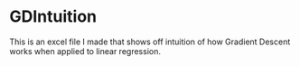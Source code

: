 # GDIntuition
This is an excel file I made that shows off intuition of how Gradient Descent works when applied to linear regression.
